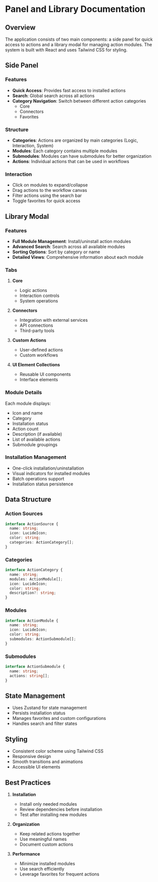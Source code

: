 # Panel and Library Documentation

## Overview

The application consists of two main components: a side panel for quick access to actions and a library modal for managing action modules. The system is built with React and uses Tailwind CSS for styling.

## Side Panel

### Features

- **Quick Access**: Provides fast access to installed actions
- **Search**: Global search across all actions
- **Category Navigation**: Switch between different action categories
  - Core
  - Connectors
  - Favorites

### Structure

- **Categories**: Actions are organized by main categories (Logic, Interaction, System)
- **Modules**: Each category contains multiple modules
- **Submodules**: Modules can have submodules for better organization
- **Actions**: Individual actions that can be used in workflows

### Interaction

- Click on modules to expand/collapse
- Drag actions to the workflow canvas
- Filter actions using the search bar
- Toggle favorites for quick access

## Library Modal

### Features

- **Full Module Management**: Install/uninstall action modules
- **Advanced Search**: Search across all available modules
- **Sorting Options**: Sort by category or name
- **Detailed Views**: Comprehensive information about each module

### Tabs

1. **Core**
   - Logic actions
   - Interaction controls
   - System operations

2. **Connectors**
   - Integration with external services
   - API connections
   - Third-party tools

3. **Custom Actions**
   - User-defined actions
   - Custom workflows

4. **UI Element Collections**
   - Reusable UI components
   - Interface elements

### Module Details

Each module displays:
- Icon and name
- Category
- Installation status
- Action count
- Description (if available)
- List of available actions
- Submodule groupings

### Installation Management

- One-click installation/uninstallation
- Visual indicators for installed modules
- Batch operations support
- Installation status persistence

## Data Structure

### Action Sources
```typescript
interface ActionSource {
  name: string;
  icon: LucideIcon;
  color: string;
  categories: ActionCategory[];
}
```

### Categories
```typescript
interface ActionCategory {
  name: string;
  modules: ActionModule[];
  icon: LucideIcon;
  color: string;
  description?: string;
}
```

### Modules
```typescript
interface ActionModule {
  name: string;
  icon: LucideIcon;
  color: string;
  submodules: ActionSubmodule[];
}
```

### Submodules
```typescript
interface ActionSubmodule {
  name: string;
  actions: string[];
}
```

## State Management

- Uses Zustand for state management
- Persists installation status
- Manages favorites and custom configurations
- Handles search and filter states

## Styling

- Consistent color scheme using Tailwind CSS
- Responsive design
- Smooth transitions and animations
- Accessible UI elements

## Best Practices

1. **Installation**
   - Install only needed modules
   - Review dependencies before installation
   - Test after installing new modules

2. **Organization**
   - Keep related actions together
   - Use meaningful names
   - Document custom actions

3. **Performance**
   - Minimize installed modules
   - Use search efficiently
   - Leverage favorites for frequent actions